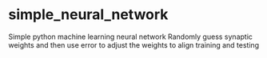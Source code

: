 # simple_neural_network
Simple python machine learning neural network
Randomly guess synaptic weights and then use error to adjust the weights to align training and testing
